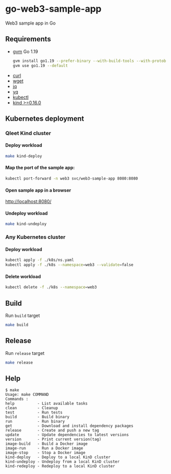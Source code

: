 # go-web3-sample-app
Web3 sample app in Go

## Requirements

* [gvm](https://github.com/moovweb/gvm) Go 1.19
    ```bash
    gvm install go1.19 --prefer-binary --with-build-tools --with-protobuf
    gvm use go1.19 --default
    ```
* [curl](https://help.ubidots.com/en/articles/2165289-learn-how-to-install-run-curl-on-windows-macosx-linux)
* [wget](https://www.gnu.org/software/wget/)
* [jq](https://github.com/stedolan/jq/wiki/Installation)
* [yq](https://github.com/mikefarah/yq/#install)
* [kubectl](https://kubernetes.io/docs/tasks/tools/install-kubectl-linux/)
* [kind >=0.16.0](https://kind.sigs.k8s.io/docs/user/quick-start/#installation)

## Kubernetes deployment

### Qleet Kind cluster

#### Deploy workload

```bash
make kind-deploy
```

#### Map the port of the sample app:

```bash
kubectl port-forward -n web3 svc/web3-sample-app 8080:8080
```

#### Open sample app in a browser

[http://localhost:8080/](http://localhost:8080/)

#### Undeploy workload

```bash
make kind-undeploy
```

### Any Kubernetes cluster

#### Deploy workload

```bash
kubectl apply -f ./k8s/ns.yaml
kubectl apply -f ./k8s --namespace=web3 --validate=false
```

#### Delete workload

```bash
kubectl delete -f ./k8s --namespace=web3
```

## Build
Run `build` target
```bash
make build
```

## Release
Run `release` target
```bash
make release
```

## Help

```text
$ make
Usage: make COMMAND
Commands :
help          - List available tasks
clean         - Cleanup
test          - Run tests
build         - Build binary
run           - Run binary
get           - Download and install dependency packages
release       - Create and push a new tag
update        - Update dependencies to latest versions
version       - Print current version(tag)
image-build   - Build a Docker image
image-run     - Run a Docker image
image-stop    - Stop a Docker image
kind-deploy   - Deploy to a local KinD cluster
kind-undeploy - Undeploy from a local KinD cluster
kind-redeploy - Redeploy to a local KinD cluster
```
